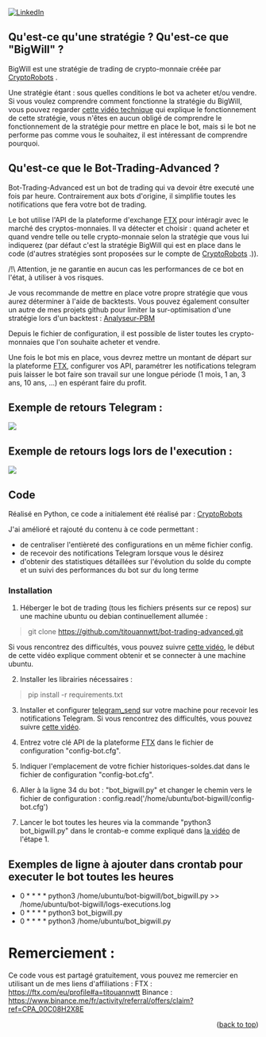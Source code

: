 <div id="top"></div>

[![LinkedIn][linkedin-shield]][linkedin-url]

## Qu'est-ce qu'une stratégie ? Qu'est-ce que "BigWill" ?

BigWill est une stratégie de trading de crypto-monnaie créée par [CryptoRobots](https://github.com/CryptoRobotFr/) .

Une stratégie étant : sous quelles conditions le bot va acheter et/ou vendre. Si vous voulez comprendre comment fonctionne la stratégie du BigWill, vous pouvez regarder [cette vidéo technique](https://www.youtube.com/watch?v=OLnftTstVks) qui explique le fonctionnement de cette stratégie, vous n'êtes en aucun obligé de comprendre le fonctionnement de la stratégie pour mettre en place le bot, mais si le bot ne performe pas comme vous le souhaitez, il est intéressant de comprendre pourquoi.

## Qu'est-ce que le Bot-Trading-Advanced ?

Bot-Trading-Advanced est un bot de trading qui va devoir être executé une fois par heure. Contrairement aux bots d'origine, il simplifie toutes les notifications que fera votre bot de trading.

Le bot utilise l'API de la plateforme d'exchange [FTX](https://ftx.com/eu/referrals#a=102285520) pour intéragir avec le marché des cryptos-monnaies.
Il va détecter et choisir : quand acheter et quand vendre telle ou telle crypto-monnaie selon la stratégie que vous lui indiquerez (par défaut c'est la stratégie BigWill qui est en place dans le code (d'autres stratégies sont proposées sur le compte de [CryptoRobots](https://github.com/CryptoRobotFr/) .)). 

/!\ Attention, je ne garantie en aucun cas les performances de ce bot en l'état, à utiliser à vos risques.

Je vous recommande de mettre en place votre propre stratégie que vous aurez déterminer à l'aide de backtests.
Vous pouvez également consulter un autre de mes projets github pour limiter la sur-optimisation d'une stratégie lors d'un backtest : [Analyseur-PBM](https://github.com/titouannwtt/Analyseur-PBM)


Depuis le fichier de configuration, il est possible de lister toutes les crypto-monnaies que l'on souhaite acheter et vendre.

Une fois le bot mis en place, vous devrez mettre un montant de départ sur la plateforme [FTX](https://ftx.com/eu/referrals#a=102285520), configurer vos API, paramétrer les notifications telegram puis laisser le bot faire son travail sur une longue période (1 mois, 1 an, 3 ans, 10 ans, ...) en espérant faire du profit.

## Exemple de retours Telegram :
![](https://i.gyazo.com/34b079ce0117ed43c123a59d56af3a2e.png)

## Exemple de retours logs lors de l'execution :
![](https://i.gyazo.com/718a524187989a679b041f9e72943c67.png)

## Code

Réalisé en Python, ce code a initialement été réalisé par :
[CryptoRobots](https://github.com/CryptoRobotFr/cBot-Project/blob/main/live_strategy/big_will_v2_live.py) 

J'ai amélioré et rajouté du contenu à ce code permettant :
* de centraliser l'entièreté des configurations en un même fichier config.
* de recevoir des notifications Telegram lorsque vous le désirez
* d'obtenir des statistiques détaillées sur l'évolution du solde du compte et un suivi des performances du bot sur du long terme

### Installation

1. Héberger le bot de trading (tous les fichiers présents sur ce repos) sur une machine ubuntu ou debian continuellement allumée : 
>git clone https://github.com/titouannwtt/bot-trading-advanced.git

Si vous rencontrez des difficultés, vous pouvez suivre [cette vidéo](https://www.youtube.com/watch?v=TbZ9BVAW_SA), le début de cette vidéo explique comment obtenir et se connecter à une machine ubuntu.

2. Installer les librairies nécessaires :
>pip install -r requirements.txt 

3. Installer et configurer [telegram_send](https://github.com/rahiel/telegram-send#installation) sur votre machine pour recevoir les notifications Telegram. Si vous rencontrez des difficultés, vous pouvez suivre [cette vidéo](https://www.youtube.com/watch?v=dtLnO9AuFuk).

4. Entrez votre clé API de la plateforme [FTX](https://ftx.com/eu/referrals#a=102285520) dans le fichier de configuration "config-bot.cfg".

5. Indiquer l'emplacement de votre fichier historiques-soldes.dat dans le fichier de configuration "config-bot.cfg".

6. Aller à la ligne 34 du bot : "bot_bigwill.py" et changer le chemin vers le fichier de configuration : config.read('/home/ubuntu/bot-bigwill/config-bot.cfg')

7. Lancer le bot toutes les heures via la commande "python3 bot_bigwill.py" dans le crontab-e comme expliqué dans [la vidéo](https://www.youtube.com/watch?v=TbZ9BVAW_SA) de l'étape 1.

## Exemples de ligne à ajouter dans crontab pour executer le bot toutes les heures

* 0 * * * * python3 /home/ubuntu/bot-bigwill/bot_bigwill.py >> /home/ubuntu/bot-bigwill/logs-executions.log
* 0 * * * * python3 bot_bigwill.py
* 0 * * * * python3 /home/ubuntu/bot_bigwill.py

# Remerciement :
Ce code vous est partagé gratuitement, vous pouvez me remercier en utilisant un de mes liens d'affiliations :
FTX : https://ftx.com/eu/profile#a=titouannwtt
Binance : https://www.binance.me/fr/activity/referral/offers/claim?ref=CPA_00C08H2X8E

<p align="right">(<a href="#top">back to top</a>)</p>

[linkedin-shield]: https://img.shields.io/badge/-LinkedIn-black.svg?style=for-the-badge&logo=linkedin&colorB=555
[linkedin-url]: https://www.linkedin.com/in/titouan-wattelet-78a941162/
